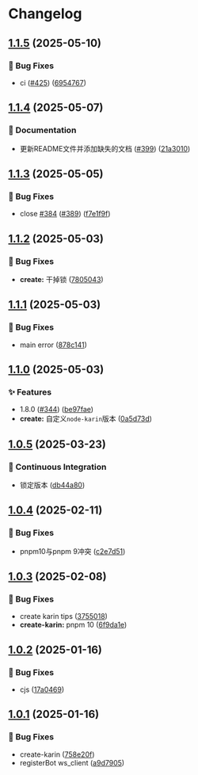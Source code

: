 # Changelog

## [1.1.5](https://github.com/KarinJS/Karin/compare/create-karin-v1.1.4...create-karin-v1.1.5) (2025-05-10)


### 🐛 Bug Fixes

* ci ([#425](https://github.com/KarinJS/Karin/issues/425)) ([6954767](https://github.com/KarinJS/Karin/commit/69547673a85cce500e589c815ac362ada599bc41))

## [1.1.4](https://github.com/KarinJS/Karin/compare/create-karin-v1.1.3...create-karin-v1.1.4) (2025-05-07)


### 📝 Documentation

* 更新README文件并添加缺失的文档 ([#399](https://github.com/KarinJS/Karin/issues/399)) ([21a3010](https://github.com/KarinJS/Karin/commit/21a30101f1e41dfa35db1a70d18ac2f60df35611))

## [1.1.3](https://github.com/KarinJS/Karin/compare/create-karin-v1.1.2...create-karin-v1.1.3) (2025-05-05)


### 🐛 Bug Fixes

* close [#384](https://github.com/KarinJS/Karin/issues/384) ([#389](https://github.com/KarinJS/Karin/issues/389)) ([f7e1f9f](https://github.com/KarinJS/Karin/commit/f7e1f9f0249d386d4860cc840dd985474f6448be))

## [1.1.2](https://github.com/KarinJS/Karin/compare/create-karin-v1.1.1...create-karin-v1.1.2) (2025-05-03)


### 🐛 Bug Fixes

* **create:** 干掉锁 ([7805043](https://github.com/KarinJS/Karin/commit/78050437afdb4bfbca4a339ab0ac3c62abd73fa8))

## [1.1.1](https://github.com/KarinJS/Karin/compare/create-karin-v1.1.0...create-karin-v1.1.1) (2025-05-03)


### 🐛 Bug Fixes

* main error ([878c141](https://github.com/KarinJS/Karin/commit/878c141452fd550baedf2d2f2a6e129b777e9e7e))

## [1.1.0](https://github.com/KarinJS/Karin/compare/create-karin-v1.0.5...create-karin-v1.1.0) (2025-05-03)


### ✨ Features

* 1.8.0 ([#344](https://github.com/KarinJS/Karin/issues/344)) ([be97fae](https://github.com/KarinJS/Karin/commit/be97fae5815b808b3453853c9ed6929540f2b340))
* **create:** 自定义`node-karin`版本 ([0a5d73d](https://github.com/KarinJS/Karin/commit/0a5d73d348e1addf5add43b478d878b4fc658be9))

## [1.0.5](https://github.com/KarinJS/Karin/compare/create-karin-v1.0.4...create-karin-v1.0.5) (2025-03-23)


### 🎡 Continuous Integration

* 锁定版本 ([db44a80](https://github.com/KarinJS/Karin/commit/db44a80e4ebb4a63fb47c7c58113fbebff0aa07f))

## [1.0.4](https://github.com/KarinJS/Karin/compare/create-karin-v1.0.3...create-karin-v1.0.4) (2025-02-11)


### 🐛 Bug Fixes

* pnpm10与pnpm 9冲突 ([c2e7d51](https://github.com/KarinJS/Karin/commit/c2e7d5129e0ff122ddce474e359f402221028740))

## [1.0.3](https://github.com/KarinJS/Karin/compare/create-karin-v1.0.2...create-karin-v1.0.3) (2025-02-08)


### 🐛 Bug Fixes

* create karin tips ([3755018](https://github.com/KarinJS/Karin/commit/3755018ded673aea5c40ba95365ba13082a4f4f1))
* **create-karin:** pnpm 10 ([6f9da1e](https://github.com/KarinJS/Karin/commit/6f9da1e8efaf5a2b7895f886012e3bdb0eb0d058))

## [1.0.2](https://github.com/KarinJS/Karin/compare/create-karin-v1.0.1...create-karin-v1.0.2) (2025-01-16)


### 🐛 Bug Fixes

* cjs ([17a0469](https://github.com/KarinJS/Karin/commit/17a0469cf50bd75c18153287b74323b500e7c1b1))

## [1.0.1](https://github.com/KarinJS/Karin/compare/create-karin-v1.0.0...create-karin-v1.0.1) (2025-01-16)


### 🐛 Bug Fixes

* create-karin ([758e20f](https://github.com/KarinJS/Karin/commit/758e20f2d824d23a998fe85c02883e1db53148f9))
* registerBot ws_client ([a9d7905](https://github.com/KarinJS/Karin/commit/a9d7905b5c0c739eb1e8c64beafb658a3c12c64d))

